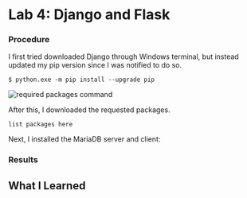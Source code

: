# Lab 4: Django and Flask

### Procedure

I first tried downloaded Django through Windows terminal, but instead updated my pip version since I was notified to do so. 

```$ python.exe -m pip install --upgrade pip```

![required packages command](../lab3/assets/req_packages.PNG)

After this, I downloaded the requested packages.

```
list packages here
```

Next, I installed the MariaDB server and client:



### Results

## What I Learned
